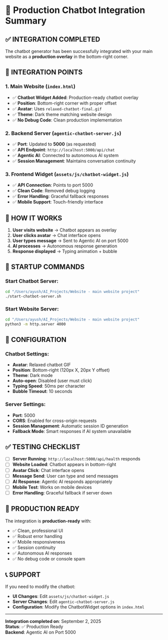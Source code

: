 # 🚀 Production Chatbot Integration Summary

## ✅ **INTEGRATION COMPLETED**

The chatbot generator has been successfully integrated with your main website as a **production overlay** in the bottom-right corner.

## 📍 **INTEGRATION POINTS**

### **1. Main Website (`index.html`)**
- ✅ **Chatbot Widget Added**: Production-ready chatbot overlay
- ✅ **Position**: Bottom-right corner with proper offset
- ✅ **Avatar**: Uses `relaxed-chatbot-final.gif` 
- ✅ **Theme**: Dark theme matching website design
- ✅ **No Debug Code**: Clean production implementation

### **2. Backend Server (`agentic-chatbot-server.js`)**
- ✅ **Port**: Updated to **5000** (as requested)
- ✅ **API Endpoint**: `http://localhost:5000/api/chat`
- ✅ **Agentic AI**: Connected to autonomous AI system
- ✅ **Session Management**: Maintains conversation continuity

### **3. Frontend Widget (`assets/js/chatbot-widget.js`)**
- ✅ **API Connection**: Points to port 5000
- ✅ **Clean Code**: Removed debug logging
- ✅ **Error Handling**: Graceful fallback responses
- ✅ **Mobile Support**: Touch-friendly interface

## 🎯 **HOW IT WORKS**

1. **User visits website** → Chatbot appears as overlay
2. **User clicks avatar** → Chat interface opens
3. **User types message** → Sent to Agentic AI on port 5000
4. **AI processes** → Autonomous response generation
5. **Response displayed** → Typing animation + bubble

## 🚀 **STARTUP COMMANDS**

### **Start Chatbot Server:**
```bash
cd "/Users/ayush/AI_Projects/Website - main website project"
./start-chatbot-server.sh
```

### **Start Website Server:**
```bash
cd "/Users/ayush/AI_Projects/Website - main website project"
python3 -m http.server 4000
```

## 🔧 **CONFIGURATION**

### **Chatbot Settings:**
- **Avatar**: Relaxed chatbot GIF
- **Position**: Bottom-right (120px X, 20px Y offset)
- **Theme**: Dark mode
- **Auto-open**: Disabled (user must click)
- **Typing Speed**: 50ms per character
- **Bubble Timeout**: 10 seconds

### **Server Settings:**
- **Port**: 5000
- **CORS**: Enabled for cross-origin requests
- **Session Management**: Automatic session ID generation
- **Fallback Mode**: Smart responses if AI system unavailable

## ✅ **TESTING CHECKLIST**

- [ ] **Server Running**: `http://localhost:5000/api/health` responds
- [ ] **Website Loaded**: Chatbot appears in bottom-right
- [ ] **Avatar Click**: Chat interface opens
- [ ] **Message Send**: User can type and send messages
- [ ] **AI Response**: Agentic AI responds appropriately
- [ ] **Mobile Test**: Works on mobile devices
- [ ] **Error Handling**: Graceful fallback if server down

## 🎉 **PRODUCTION READY**

The integration is **production-ready** with:
- ✅ Clean, professional UI
- ✅ Robust error handling
- ✅ Mobile responsiveness
- ✅ Session continuity
- ✅ Autonomous AI responses
- ✅ No debug code or console spam

## 📞 **SUPPORT**

If you need to modify the chatbot:
- **UI Changes**: Edit `assets/js/chatbot-widget.js`
- **Server Changes**: Edit `agentic-chatbot-server.js`
- **Configuration**: Modify the ChatbotWidget options in `index.html`

---

**Integration completed on**: September 2, 2025  
**Status**: ✅ Production Ready  
**Backend**: Agentic AI on Port 5000
